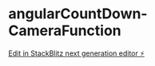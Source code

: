# angularCountDown-CameraFunction

[Edit in StackBlitz next generation editor ⚡️](https://stackblitz.com/~/github.com/OmarBinHafeez/angularCountDown-CameraFunction)